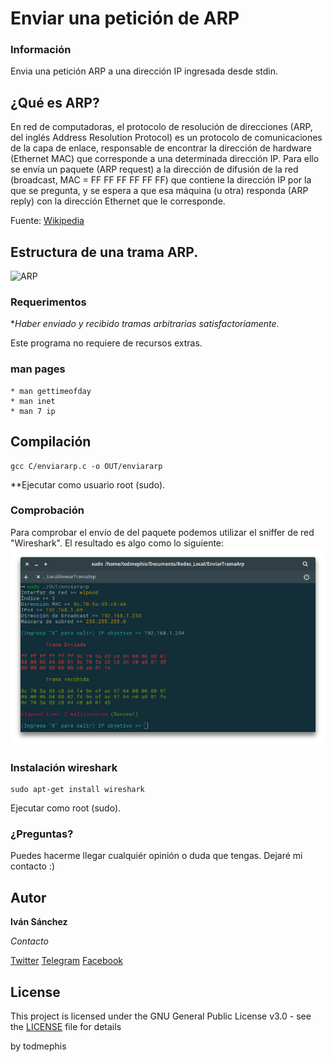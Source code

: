 # Enviar una petición de ARP

### Información

Envia una petición ARP a una dirección IP ingresada desde stdin.

## ¿Qué es ARP?

En red de computadoras, el protocolo de resolución de direcciones (ARP, del inglés Address Resolution Protocol) es un protocolo de comunicaciones de la capa de enlace, responsable de encontrar la dirección de hardware (Ethernet MAC) que corresponde a una determinada dirección IP. Para ello se envía un paquete (ARP request) a la dirección de difusión de la red (broadcast, MAC = FF FF FF FF FF FF) que contiene la dirección IP por la que se pregunta, y se espera a que esa máquina (u otra) responda (ARP reply) con la dirección Ethernet que le corresponde.

Fuente: [Wikipedia](https://es.wikipedia.org/wiki/Protocolo_de_resoluci%C3%B3n_de_direcciones)

## Estructura de una trama ARP.
![ARP](https://redesus2.wikispaces.com/file/view/Paquete_ARP.jpg/101290301/Paquete_ARP.jpg)

### Requerimentos

**Haber enviado y recibido tramas arbitrarias satisfactoriamente*.

Este programa no requiere de recursos extras.

### man pages 
```
* man gettimeofday
* man inet
* man 7 ip
```

## Compilación

```
gcc C/enviararp.c -o OUT/enviararp
```
**Ejecutar como usuario root (sudo).

### Comprobación
Para comprobar el envío de del paquete podemos utilizar el sniffer de red "Wireshark".
El resultado es algo como lo siguiente:
![imagen 1](https://github.com/todmephis/sockets-lenguaje-C/blob/master/EnviarTramaArp/caps/enviaArp.png "TRAMA ENVIADA Y RECIBIDA")

### Instalación wireshark

```
sudo apt-get install wireshark
```
Ejecutar como root (sudo).

### ¿Preguntas?

Puedes hacerme llegar cualquiér opinión o duda que tengas. Dejaré mi contacto :)

## Autor

**Iván Sánchez**

*Contacto*

[Twitter](https://twitter.com/todmephis) 
[Telegram](http://telegram.me/todmephis)
[Facebook](https://www.facebook.com/0xSCRIPTKIDDIE1)



## License

This project is licensed under the GNU General Public License v3.0 - see the [LICENSE](LICENSE) file for details

by todmephis